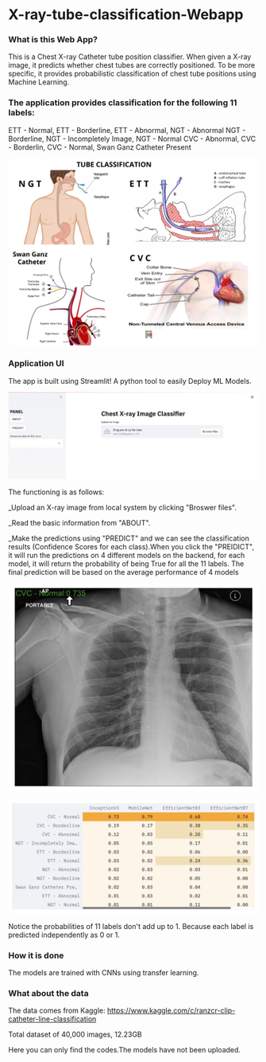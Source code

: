 # X-ray-tube-classification-Webapp

### What is this Web App?

This is a Chest X-ray Catheter tube position classifier. When given a X-ray image, it predicts whether chest tubes are correctly positioned.
To be more specific, it provides probabilistic classification of chest tube positions using Machine Learning.

### The application provides classification for the following 11 labels:

ETT - Normal, ETT - Borderline, ETT - Abnormal, NGT - Abnormal
NGT - Borderline, NGT - Incompletely Image, NGT - Normal
CVC - Abnormal, CVC - Borderlin, CVC - Normal, Swan Ganz Catheter Present

![TUBE](https://github.com/salil-7295/Kaggle-RANZCR-Clip-Challenge/blob/main/Catheter%20Tube%20_Classes.jpg)

### Application UI

The app is built using Streamlit! A python tool to easily Deploy ML Models. 

![UI-FRONT](https://github.com/salil-7295/Kaggle-RANZCR-Clip-Challenge/blob/main/UI_Front.png) 

The functioning is as follows: 

_Upload an X-ray image from local system by clicking "Broswer files".

_Read the basic information from "ABOUT".

_Make the predictions using "PREDICT" and we can see the classification results (Confidence Scores for each class).When you click the "PREIDICT", it will run the predictions on 4 different models on the backend, for each model, it will return the probability of being True for all the 11 labels. The final prediction will be based on the average performance of 4 models

![X_Ray_Result](https://github.com/salil-7295/Kaggle-RANZCR-Clip-Challenge/blob/main/Sample_X-ray%20Image.png)

![Result](https://github.com/salil-7295/Kaggle-RANZCR-Clip-Challenge/blob/main/Results.png)

Notice the probabilities of 11 labels don't add up to 1. Because each label is predicted independently as 0 or 1.

### How it is done
The models are trained with CNNs using transfer learning.

### What about the data
The data comes from Kaggle: https://www.kaggle.com/c/ranzcr-clip-catheter-line-classification

Total dataset of 40,000 images, 12.23GB

Here you can only find the codes.The models have not been uploaded. 


